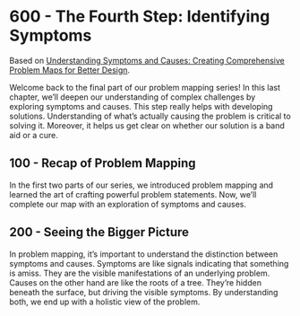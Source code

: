 # 600 - The Fourth Step: Identifying Symptoms

Based on [Understanding Symptoms and Causes: Creating Comprehensive Problem Maps for Better Design](https://www.overlapassociates.com/ideas/creating-comprehensive-problem-maps).

Welcome back to the final part of our problem mapping series! In this last chapter, we’ll deepen our understanding of complex challenges by exploring symptoms and causes. This step really helps with developing solutions. Understanding of what’s actually causing the problem is critical to solving it. Moreover, it helps us get clear on whether our solution is a band aid or a cure. 

## 100 - Recap of Problem Mapping

In the first two parts of our series, we introduced problem mapping and learned the art of crafting powerful problem statements. Now, we’ll complete our map with an exploration of symptoms and causes.

## 200 - Seeing the Bigger Picture

In problem mapping, it’s important to understand the distinction between symptoms and causes. Symptoms are like signals indicating that something is amiss. They are the visible manifestations of an underlying problem. Causes on the other hand are like the roots of a tree. They’re hidden beneath the surface, but driving the visible symptoms. By understanding both, we end up with a holistic view of the problem.
